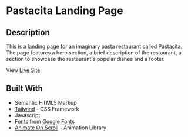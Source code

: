 # Pastacita Landing Page

## Description

This is a landing page for an imaginary pasta restaurant called Pastacita. The page features a hero section, a brief description of the restaurant, a section to showcase the restaurant's popular dishes and a footer.

View [Live Site](https://dev-dylann.github.io/pastacita/)

## Built With

- Semantic HTML5 Markup
- [Tailwind](https://tailwindcss.com) - CSS Framework
- Javascript
- Fonts from [Google Fonts](https://fonts.google.com)
- [Animate On Scroll](https://https://michalsnik.github.io/aos/) - Animation Library
